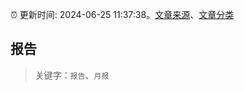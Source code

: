 :alarm_clock: 更新时间: 2024-06-25 11:37:38。[文章来源](/README.md)、[文章分类](/TAGS.md)

## 报告


> 关键字：`报告`、`月报`



